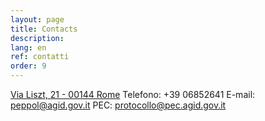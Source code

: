 ```yaml
---
layout: page
title: Contacts
description:
lang: en
ref: contatti
order: 9
---
```


[Via Liszt, 21 - 00144 Rome](https://www.google.it/maps/place/Via+Liszt,+21,+00144+Roma+RM/@41.8336525,12.4653778,17z/data=!3m1!4b1!4m5!3m4!1s0x13258ae3d27bf449:0x5aa2ce4a30bafdda!8m2!3d41.8336485!4d12.4675665)
Telefono: +39 06852641
E-mail: [peppol@agid.gov.it](mailto:peppol@agid.gov.it?subject=%5Bpeppol.agid.gov.it%5D%20Request%20for%20informations)
PEC: [protocollo@pec.agid.gov.it](mailto:protocollo@pec.agid.gov.it)
